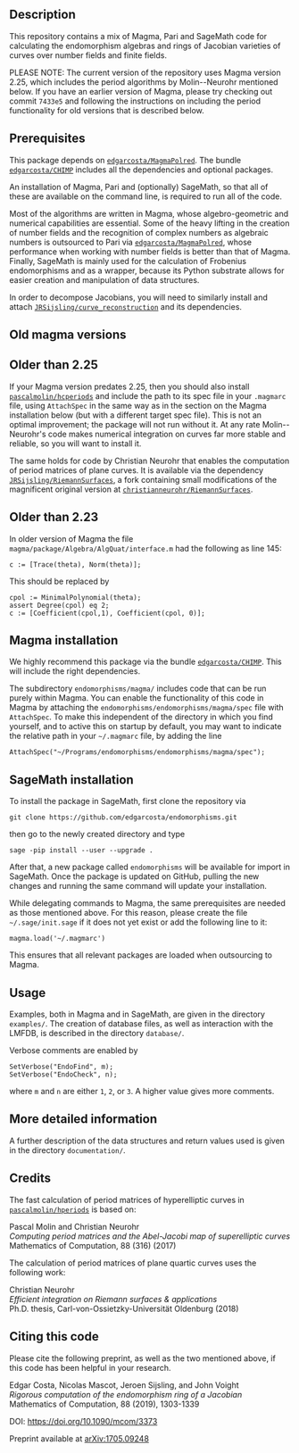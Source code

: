 Description
--

This repository contains a mix of Magma, Pari and SageMath code for calculating the endomorphism algebras and rings of Jacobian varieties of curves over number fields and finite fields.

PLEASE NOTE: The current version of the repository uses Magma version 2.25, which includes the period algorithms by Molin--Neurohr mentioned below.
If you have an earlier version of Magma, please try checking out commit `7433e5` and following the instructions on including the period functionality for old versions that is described below.

Prerequisites
--
This package depends on [`edgarcosta/MagmaPolred`](https://github.com/edgarcosta/MagmaPolred).
The bundle [`edgarcosta/CHIMP`](https://github.com/edgarcosta/) includes all the dependencies and optional packages.

An installation of Magma, Pari and (optionally) SageMath, so that all of these are available on the command line, is required to run all of the code.

Most of the algorithms are written in Magma, whose algebro-geometric and numerical capabilities are essential.
Some of the heavy lifting in the creation of number fields and the recognition of complex numbers as algebraic numbers is outsourced to Pari via [`edgarcosta/MagmaPolred`](https://github.com/edgarcosta/MagmaPolred), whose performance when working with number fields is better than that of Magma.
Finally, SageMath is mainly used for the calculation of Frobenius endomorphisms and as a wrapper, because its Python substrate allows for easier creation and manipulation of data structures.


In order to decompose Jacobians, you will need to similarly install and attach [`JRSijsling/curve_reconstruction`](https://github.com/JRSijsling/curve_reconstruction) and its dependencies.


Old magma versions
---

Older than 2.25
----
If your Magma version predates 2.25, then you should also install [`pascalmolin/hcperiods`](https://github.com/pascalmolin/hcperiods) and include the path to its spec file in your `.magmarc` file, using `AttachSpec` in the same way as in the section on the Magma installation below (but with a different target spec file). This is not an optimal improvement; the package will not run without it. At any rate Molin--Neurohr's code makes numerical integration on curves far more stable and reliable, so you will want to install it.

The same holds for code by Christian Neurohr that enables the computation of period matrices of plane curves. It is available via the dependency [`JRSijsling/RiemannSurfaces`](https://github.com/JRSijsling/RiemannSurfaces), a fork containing small modifications of the magnificent original version at [`christianneurohr/RiemannSurfaces`](https://github.com/christianneurohr/RiemannSurfaces).

Older than 2.23
---
In older version of Magma the file `magma/package/Algebra/AlgQuat/interface.m` had the following as line 145:
```
c := [Trace(theta), Norm(theta)];
```
This should be replaced by
```
cpol := MinimalPolynomial(theta);  
assert Degree(cpol) eq 2;  
c := [Coefficient(cpol,1), Coefficient(cpol, 0)];
```

Magma installation
--

We highly recommend this package via the bundle [`edgarcosta/CHIMP`](https://github.com/edgarcosta/).
This will include the right dependencies.

The subdirectory `endomorphisms/magma/` includes code that can be run purely within Magma.
You can enable the functionality of this code in Magma by attaching the `endomorphisms/endomorphisms/magma/spec` file with `AttachSpec`.
To make this independent of the directory in which you find yourself, and to active this on startup by default, you may want to indicate the relative path in your `~/.magmarc` file, by adding the line
```
AttachSpec("~/Programs/endomorphisms/endomorphisms/magma/spec");
```

SageMath installation
--

To install the package in SageMath, first clone the repository via
```
git clone https://github.com/edgarcosta/endomorphisms.git
```
then go to the newly created directory and type
```
sage -pip install --user --upgrade .
```
After that, a new package called `endomorphisms` will be available for import in SageMath. Once the package is updated on GitHub, pulling the new changes and running the same command will update your installation.

While delegating commands to Magma, the same prerequisites are needed as those mentioned above. For this reason, please create the file `~/.sage/init.sage` if it does not yet exist or add the following line to it:
```
magma.load('~/.magmarc')
```
This ensures that all relevant packages are loaded when outsourcing to Magma.

Usage
--

Examples, both in Magma and in SageMath, are given in the directory `examples/`. The creation of database files, as well as interaction with the LMFDB, is described in the directory `database/`.

Verbose comments are enabled by
```
SetVerbose("EndoFind", m);
SetVerbose("EndoCheck", n);
```
where `m` and `n` are either `1`, `2`, or `3`. A higher value gives more comments.

More detailed information
--

A further description of the data structures and return values used is given in the directory `documentation/`.

Credits
--

The fast calculation of period matrices of hyperelliptic curves in [`pascalmolin/hperiods`](https://github.com/pascalmolin/hcperiods) is based on:

Pascal Molin and Christian Neurohr  
*Computing period matrices and the Abel-Jacobi map of superelliptic curves*  
Mathematics of Computation, 88 (316) (2017)

The calculation of period matrices of plane quartic curves uses the following work:

Christian Neurohr  
*Efficient integration on Riemann surfaces & applications*  
Ph.D. thesis, Carl-von-Ossietzky-Universität Oldenburg (2018)

Citing this code
--

Please cite the following preprint, as well as the two mentioned above, if this code has been helpful in your research.

Edgar Costa, Nicolas Mascot, Jeroen Sijsling, and John Voight  
*Rigorous computation of the endomorphism ring of a Jacobian*
Mathematics of Computation, 88 (2019), 1303-1339 

DOI: https://doi.org/10.1090/mcom/3373 

Preprint available at [arXiv:1705.09248](https://arxiv.org/abs/1705.09248)
